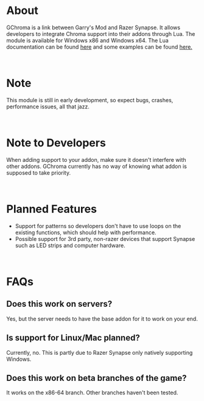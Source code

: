 # About
 GChroma is a link between Garry's Mod and Razer Synapse. It allows developers to integrate Chroma support into their addons through Lua. The module is available for Windows x86 and Windows x64. The Lua documentation can be found [here](https://github.com/LambdaGaming/GChroma/blob/main/doc.md) and some examples can be found [here.](https://github.com/LambdaGaming/GChroma/tree/main/Addons)

&nbsp;

# Note
 This module is still in early development, so expect bugs, crashes, performance issues, all that jazz.

&nbsp;

# Note to Developers
 When adding support to your addon, make sure it doesn't interfere with other addons. GChroma currently has no way of knowing what addon is supposed to take priority.

&nbsp;

# Planned Features
- Support for patterns so developers don't have to use loops on the existing functions, which should help with performance.
- Possible support for 3rd party, non-razer devices that support Synapse such as LED strips and computer hardware.

&nbsp;

# FAQs
 ## Does this work on servers?
 Yes, but the server needs to have the base addon for it to work on your end.

 ## Is support for Linux/Mac planned?
 Currently, no. This is partly due to Razer Synapse only natively supporting Windows.

 ## Does this work on beta branches of the game?
 It works on the x86-64 branch. Other branches haven't been tested.
